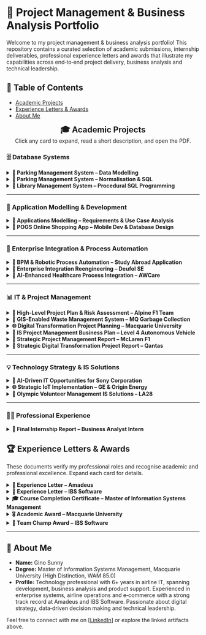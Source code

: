 <!--
  Interactive, engaging portfolio page for project management and business analysis artifacts.
  This README uses collapsible sections, emojis, and badges to create a friendly and
  easy‑to‑navigate experience. You can expand each section to see a brief description
  and click through to the original documents.
-->

# 🚀 Project Management & Business Analysis Portfolio

Welcome to my project management & business analysis portfolio! This repository contains
a curated selection of academic submissions, internship deliverables, professional
experience letters and awards that illustrate my capabilities across end‑to‑end
project delivery, business analysis and technical leadership.

## 🔗 Table of Contents

- [Academic Projects](#academic-projects)
- [Experience Letters & Awards](#experience-letters--awards)
- [About Me](#about-me)

<!-- ===== HERO / INTRO ===== -->
<h2 align="center" style="margin:0;">🎓 Academic Projects</h2>
<p align="center" style="margin:0 0 18px 0;">Click any card to expand, read a short description, and open the PDF.</p>

<!-- ===== GROUP: Database Systems ===== -->
<h3>🗄️ Database Systems</h3>

<details>
  <summary><strong>📄 Parking Management System – Data Modelling</strong></summary>
  <p>
    ER models, entity relationships, constraints, and assumptions for a parking management system.<br/>
    ➡️ <a href="https://github.com/sunnygino10/pm-ba-portfolio/blob/c4f8294a0897797e9328c931110a715982931178/Parking%20Management%20System%20%E2%80%93%20Data%20Modelling.pdf">View PDF</a>
  </p>
</details>

<details>
  <summary><strong>📄 Parking Management System – Normalisation & SQL</strong></summary>
  <p>
    BCNF schema, SQL DDL/DML, and analytical queries for car-park operations.<br/>
    ➡️ <a href="https://github.com/sunnygino10/pm-ba-portfolio/blob/c4f8294a0897797e9328c931110a715982931178/Parking%20Management%20System%20%E2%80%93%20Normalisation%20%26%20SQL.pdf">View PDF</a>
  </p>
</details>

<details>
  <summary><strong>📄 Library Management System – Procedural SQL Programming</strong></summary>
  <p>
    Functions, triggers, stored procedures, and test plans for membership automation.<br/>
    ➡️ <a href="https://github.com/sunnygino10/pm-ba-portfolio/blob/c4f8294a0897797e9328c931110a715982931178/Library%20Management%20System%20%E2%80%93%20Procedural%20SQL%20Programming.pdf">View PDF</a>
  </p>
</details>

---

<!-- ===== GROUP: Application Modelling & Development ===== -->
<h3>📱 Application Modelling & Development</h3>

<details>
  <summary><strong>📄 Applications Modelling – Requirements & Use Case Analysis</strong></summary>
  <p>
    Requirements elicitation, functional & non-functional requirements, epics/user stories, and use-case modelling for a POG system.<br/>
    ➡️ <a href="https://github.com/sunnygino10/pm-ba-portfolio/blob/82b50ee87d5720cb1a3a9b1b5892af096954f830/Applications%20Modelling%20%E2%80%93%20Requirements%20%26%20Use%20Case%20Analysis.pdf">View PDF</a>
  </p>
</details>

<details>
  <summary><strong>📄 POGS Online Shopping App – Mobile Dev & Database Design</strong></summary>
  <p>
    Built and demoed a mobile shopping app; compared native vs cross-platform; applied ACS ethics; designed test cases; created relational schema (Customer, Orders, Produce, Supplier, Supplies).<br/>
    ➡️ <a href="https://github.com/sunnygino10/pm-ba-portfolio/blob/73f458014ffeb41995703459b6f6dddabf2b778e/POGS%20Online%20Shopping%20App%20%E2%80%93%20Mobile%20Development.pdf">View PDF (Report)</a><br/>
    ➡️ <a href="https://github.com/sunnygino10/pm-ba-portfolio/blob/73f458014ffeb41995703459b6f6dddabf2b778e/POGS%20Online%20Shopping%20App%20%E2%80%93%20Mobile%20Development%20%26%20Database%20Design.pdf">View PDF (Screenshots & DB)</a>
  </p>
</details>

---

<!-- ===== GROUP: Enterprise Integration & Process Automation ===== -->
<h3>🔗 Enterprise Integration & Process Automation</h3>

<details>
  <summary><strong>📄 BPM & Robotic Process Automation – Study Abroad Application</strong></summary>
  <p>
    As-Is vs To-Be modelling, RPA with Blue Prism, cost–benefit analysis (~51% cost reduction), and RACI role clarity.<br/>
    ➡️ <a href="https://github.com/sunnygino10/pm-ba-portfolio/blob/449f9a1764d1959ac2e5ef46a1fbc9fc747808c2/BPM%20%26%20Robotic%20Process%20Automation%20%E2%80%93%20Study%20Abroad%20Application.pdf">View PDF</a>
  </p>
</details>

<details>
  <summary><strong>📄 Enterprise Integration Reengineering – Deufol SE</strong></summary>
  <p>
    As-Is/To-Be, AdroitLogic UltraESB integration (internal & SAP clients), ROI 160% in 2 years, Trello-based tracking.<br/>
    ➡️ <a href="https://github.com/sunnygino10/pm-ba-portfolio/blob/b756ea3bbb863e8dd394eeafaa1785d5251a0ab6/Enterprise%20Integration%20Reengineering%20%E2%80%93%20Deufol%20SE.pdf">View PDF</a>
  </p>
</details>

<details>
  <summary><strong>📄 AI-Enhanced Healthcare Process Integration – AWCare</strong></summary>
  <p>
    As-Is/To-Be for elderly urgent care; AI subtitling, TTS, visual aids; HL7 interoperability; Signavio simulation (cycle time, cost, bottlenecks).<br/>
    ➡️ <a href="https://github.com/sunnygino10/pm-ba-portfolio/blob/fb0411abd6cd5c034e0183b5f19b0263966d931f/AI-Enhanced_Healthcare_Process_Integration_AWCare.pdf">View PDF</a>
  </p>
</details>

---

<!-- ===== GROUP: IT & Project Management ===== -->
<h3>📊 IT & Project Management</h3>

<details>
  <summary><strong>📄 High-Level Project Plan & Risk Assessment – Alpine F1 Team</strong></summary>
  <p>
    High-level MS Project plan & risk register for the 2025 Melbourne GP preparation.<br/>
    ➡️ <a href="https://github.com/sunnygino10/Masters-Projects/blob/b128bb390483b8dd2c1e8bf1f4b6a6cc9b9c792b/High-Level%20Project%20Plan%20%26%20Risk%20Assessment%20for%20Alpine%20F1%20Team.pdf">View PDF</a>
  </p>
</details>

<details>
  <summary><strong>🚛 GIS-Enabled Waste Management System – MQ Garbage Collection</strong></summary>
  <p>
    GIS route optimisation, digital comms, automation; benefits: 20% less distance, 30% faster response, 15% cost reduction; quantitative risk analysis.<br/>
    ➡️ <a href="https://github.com/sunnygino10/pm-ba-portfolio/blob/59e3685c5f25bad92e6c46ae2d352c5e76da052b/GIS-Enabled%20Waste%20Management%20System%20%E2%80%93%20MQ%20Garbage%20Collection.pdf">View PDF</a>
  </p>
</details>

<details>
  <summary><strong>🌐 Digital Transformation Project Planning – Macquarie University</strong></summary>
  <p>
    ERP roadmap; WBS, Gantt, network diagrams; $400k budget; critical path ~23.6 days; resource balancing (10 hrs/week).<br/>
    ➡️ <a href="https://github.com/sunnygino10/pm-ba-portfolio/blob/5ff70f91875dc56b23c2414df2b92457b46585f8/Digital%20Transformation%20Project%20Planning%20%E2%80%93%20Macquarie%20University.pdf">View PDF</a>
  </p>
</details>

<details>
  <summary><strong>📄 IS Project Management Business Plan – Level 4 Autonomous Vehicle</strong></summary>
  <p>
    Spiral-Agile hybrid plan, governance, risk register for a Level 4 AV program.<br/>
    ➡️ <a href="https://github.com/sunnygino10/Masters-Projects/blob/b128bb390483b8dd2c1e8bf1f4b6a6cc9b9c792b/IS%20Project%20Management%20Business%20Plan%20for%20Level%204%20Autonomous%20Vehicle.pdf">View PDF</a>
  </p>
</details>

<details>
  <summary><strong>📄 Strategic Project Management Report – McLaren F1</strong></summary>
  <p>
    PRINCE2/Agile roadmap for 2026 regs with governance and delivery plan.<br/>
    ➡️ <a href="https://github.com/sunnygino10/Masters-Projects/blob/b128bb390483b8dd2c1e8bf1f4b6a6cc9b9c792b/Strategic%20Project%20Management%20Report%20for%20McLaren%20F1.pdf">View PDF</a>
  </p>
</details>

<details>
  <summary><strong>📄 Strategic Digital Transformation Project Report – Qantas</strong></summary>
  <p>
    SWOT, cost–benefit & risk analysis with WBS/Gantt for Qantas initiatives.<br/>
    ➡️ <a href="https://github.com/sunnygino10/Masters-Projects/blob/4b00f0d8539fd89a505411094f249ebdf35207d2/Strategic%20Digital%20Transformation%20Project%20Report.pdf">View PDF</a>
  </p>
</details>

---

<!-- ===== GROUP: Technology Strategy & IS Solutions ===== -->
<h3>💡 Technology Strategy & IS Solutions</h3>

<details>
  <summary><strong>📄 AI-Driven IT Opportunities for Sony Corporation</strong></summary>
  <p>
    Strategic IT analysis and four AI business cases (film, imaging, sustainability, mobile) with ROI models and rollout plans.<br/>
    ➡️ <a href="https://github.com/sunnygino10/pm-ba-portfolio/blob/081324352230dc54b4ae9160510fdabef1b0086c/AI-Driven%20IT%20Opportunities%20for%20Sony%20Corporation.pdf">View PDF</a>
  </p>
</details>

<details>
  <summary><strong>🌐 Strategic IoT Implementation – GE & Origin Energy</strong></summary>
  <p>
    IoT evolution; GE Predix case; Origin Energy IoT deployment with ~$548k cost, ROI 164% (3 yrs).<br/>
    ➡️ <a href="https://github.com/sunnygino10/pm-ba-portfolio/blob/02850fd03056d0f25ed85448f6479d3a729f8962/Strategic%20IoT%20Implementation%20for%20Energy%20%26%20Industry%20%E2%80%93%20Origin%20Energy%20%26%20GE.pdf">View PDF</a>
  </p>
</details>

<details>
  <summary><strong>🏅 Olympic Volunteer Management IS Solutions – LA28</strong></summary>
  <p>
    AI recruitment, gamification, VR training; WBS, Gantt, milestones; costings (~$2.8M) and risk/compliance strategy.<br/>
    ➡️ <a href="https://github.com/sunnygino10/pm-ba-portfolio/blob/23e9ea013cb00cc0f30ab22bc0efcb4e865e329c/Olympic%20Volunteer%20Management%20Information%20System%20Solutions.pdf">View PDF</a>
  </p>
</details>

---

<!-- ===== GROUP: Professional Experience ===== -->
<h3>🧑‍💼 Professional Experience</h3>

<details>
  <summary><strong>📄 Final Internship Report – Business Analyst Intern</strong></summary>
  <p>
    End-to-end BA work on an airline loyalty invoicing module: process flows, acceptance criteria, deployment guidelines.<br/>
    ➡️ <a href="https://github.com/sunnygino10/Masters-Projects/blob/b128bb390483b8dd2c1e8bf1f4b6a6cc9b9c792b/Final%20Internship%20Report%20%E2%80%93%20Business%20Analyst%20Intern.pdf">View PDF</a>
  </p>
</details>

## 🏆 Experience Letters & Awards

These documents verify my professional roles and recognise academic and professional excellence. Expand each card for details.

<details>
  <summary><strong>📜 Experience Letter – Amadeus</strong></summary>
  <p>
    Confirmation of my tenure as a Product Definition Analyst – 2 at Amadeus.  
    ➡️ <a href="https://github.com/sunnygino10/pm-ba-portfolio/blob/9687279a7789309b2b92e56afd9ce3da96842fe6/Experience%20Letter%20-%20Amadeus.pdf">View Letter</a>
  </p>
</details>

<details>
  <summary><strong>📜 Experience Letter – IBS Software</strong></summary>
  <p>
    Confirmation of my tenure as a Senior Software Engineer at IBS Software.  
    ➡️ <a href="https://github.com/sunnygino10/pm-ba-portfolio/blob/9687279a7789309b2b92e56afd9ce3da96842fe6/Experience%20letter%20-%20IBS.pdf">View Letter</a>
  </p>
</details>

<details>
  <summary><strong>🎓 Course Completion Certificate – Master of Information Systems Management</strong></summary>
  <p>
    Verification of successful completion of my master’s degree in Information Systems Management.  
    ➡️ <a href="https://github.com/sunnygino10/pm-ba-portfolio/blob/5b172f04a996808bb1945e8d0518d9cf99b97ba9/MISM%20Course%20Completion%20Certificate.pdf">View Certificate</a>
  </p>
</details>

<details>
  <summary><strong>🎖️ Academic Award – Macquarie University</strong></summary>
  <p>
    Recognition for achieving the highest mark in a unit of study.  
    ➡️ <a href="https://github.com/sunnygino10/pm-ba-portfolio/blob/c987e5225fbf1f2fca006ecec2ef5625555c9f5a/Highest%20Achiever%20-%20COMP6750%20S1%2024.jpg">View Award</a>
  </p>
</details>

<details>
  <summary><strong>🏅 Team Champ Award – IBS Software</strong></summary>
  <p>
    Recognition for outstanding performance and service delivered beyond the call of duty.  
    ➡️ <a href="https://github.com/sunnygino10/pm-ba-portfolio/blob/c1d7642d427891fdd0cb2e285360feb29ed9af79/Team%20Champ%20Award.pdf">View Award</a>
  </p>
</details>

---

## 👤 About Me

- **Name:** Gino Sunny  
- **Degree:** Master of Information Systems Management, Macquarie University (High Distinction, WAM 85.0)  
- **Profile:** Technology professional with 6+ years in airline IT, spanning development, business analysis and product support. Experienced in enterprise systems, airline operations and e‑commerce with a strong track record at Amadeus and IBS Software. Passionate about digital strategy, data‑driven decision making and technical leadership.

Feel free to connect with me on [[LinkedIn](https://www.linkedin.com/in/gino-sunny/)] or explore the linked artifacts above.
